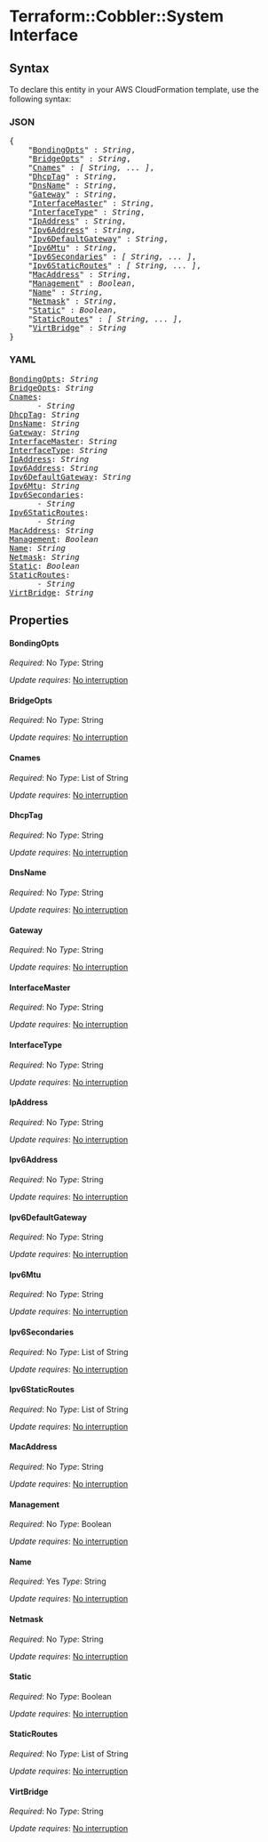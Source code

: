 # Terraform::Cobbler::System Interface

## Syntax

To declare this entity in your AWS CloudFormation template, use the following syntax:

### JSON

<pre>
{
    "<a href="#bondingopts" title="BondingOpts">BondingOpts</a>" : <i>String</i>,
    "<a href="#bridgeopts" title="BridgeOpts">BridgeOpts</a>" : <i>String</i>,
    "<a href="#cnames" title="Cnames">Cnames</a>" : <i>[ String, ... ]</i>,
    "<a href="#dhcptag" title="DhcpTag">DhcpTag</a>" : <i>String</i>,
    "<a href="#dnsname" title="DnsName">DnsName</a>" : <i>String</i>,
    "<a href="#gateway" title="Gateway">Gateway</a>" : <i>String</i>,
    "<a href="#interfacemaster" title="InterfaceMaster">InterfaceMaster</a>" : <i>String</i>,
    "<a href="#interfacetype" title="InterfaceType">InterfaceType</a>" : <i>String</i>,
    "<a href="#ipaddress" title="IpAddress">IpAddress</a>" : <i>String</i>,
    "<a href="#ipv6address" title="Ipv6Address">Ipv6Address</a>" : <i>String</i>,
    "<a href="#ipv6defaultgateway" title="Ipv6DefaultGateway">Ipv6DefaultGateway</a>" : <i>String</i>,
    "<a href="#ipv6mtu" title="Ipv6Mtu">Ipv6Mtu</a>" : <i>String</i>,
    "<a href="#ipv6secondaries" title="Ipv6Secondaries">Ipv6Secondaries</a>" : <i>[ String, ... ]</i>,
    "<a href="#ipv6staticroutes" title="Ipv6StaticRoutes">Ipv6StaticRoutes</a>" : <i>[ String, ... ]</i>,
    "<a href="#macaddress" title="MacAddress">MacAddress</a>" : <i>String</i>,
    "<a href="#management" title="Management">Management</a>" : <i>Boolean</i>,
    "<a href="#name" title="Name">Name</a>" : <i>String</i>,
    "<a href="#netmask" title="Netmask">Netmask</a>" : <i>String</i>,
    "<a href="#static" title="Static">Static</a>" : <i>Boolean</i>,
    "<a href="#staticroutes" title="StaticRoutes">StaticRoutes</a>" : <i>[ String, ... ]</i>,
    "<a href="#virtbridge" title="VirtBridge">VirtBridge</a>" : <i>String</i>
}
</pre>

### YAML

<pre>
<a href="#bondingopts" title="BondingOpts">BondingOpts</a>: <i>String</i>
<a href="#bridgeopts" title="BridgeOpts">BridgeOpts</a>: <i>String</i>
<a href="#cnames" title="Cnames">Cnames</a>: <i>
      - String</i>
<a href="#dhcptag" title="DhcpTag">DhcpTag</a>: <i>String</i>
<a href="#dnsname" title="DnsName">DnsName</a>: <i>String</i>
<a href="#gateway" title="Gateway">Gateway</a>: <i>String</i>
<a href="#interfacemaster" title="InterfaceMaster">InterfaceMaster</a>: <i>String</i>
<a href="#interfacetype" title="InterfaceType">InterfaceType</a>: <i>String</i>
<a href="#ipaddress" title="IpAddress">IpAddress</a>: <i>String</i>
<a href="#ipv6address" title="Ipv6Address">Ipv6Address</a>: <i>String</i>
<a href="#ipv6defaultgateway" title="Ipv6DefaultGateway">Ipv6DefaultGateway</a>: <i>String</i>
<a href="#ipv6mtu" title="Ipv6Mtu">Ipv6Mtu</a>: <i>String</i>
<a href="#ipv6secondaries" title="Ipv6Secondaries">Ipv6Secondaries</a>: <i>
      - String</i>
<a href="#ipv6staticroutes" title="Ipv6StaticRoutes">Ipv6StaticRoutes</a>: <i>
      - String</i>
<a href="#macaddress" title="MacAddress">MacAddress</a>: <i>String</i>
<a href="#management" title="Management">Management</a>: <i>Boolean</i>
<a href="#name" title="Name">Name</a>: <i>String</i>
<a href="#netmask" title="Netmask">Netmask</a>: <i>String</i>
<a href="#static" title="Static">Static</a>: <i>Boolean</i>
<a href="#staticroutes" title="StaticRoutes">StaticRoutes</a>: <i>
      - String</i>
<a href="#virtbridge" title="VirtBridge">VirtBridge</a>: <i>String</i>
</pre>

## Properties

#### BondingOpts

_Required_: No
_Type_: String

_Update requires_: [No interruption](https://docs.aws.amazon.com/AWSCloudFormation/latest/UserGuide/using-cfn-updating-stacks-update-behaviors.html#update-no-interrupt)

#### BridgeOpts

_Required_: No
_Type_: String

_Update requires_: [No interruption](https://docs.aws.amazon.com/AWSCloudFormation/latest/UserGuide/using-cfn-updating-stacks-update-behaviors.html#update-no-interrupt)

#### Cnames

_Required_: No
_Type_: List of String

_Update requires_: [No interruption](https://docs.aws.amazon.com/AWSCloudFormation/latest/UserGuide/using-cfn-updating-stacks-update-behaviors.html#update-no-interrupt)

#### DhcpTag

_Required_: No
_Type_: String

_Update requires_: [No interruption](https://docs.aws.amazon.com/AWSCloudFormation/latest/UserGuide/using-cfn-updating-stacks-update-behaviors.html#update-no-interrupt)

#### DnsName

_Required_: No
_Type_: String

_Update requires_: [No interruption](https://docs.aws.amazon.com/AWSCloudFormation/latest/UserGuide/using-cfn-updating-stacks-update-behaviors.html#update-no-interrupt)

#### Gateway

_Required_: No
_Type_: String

_Update requires_: [No interruption](https://docs.aws.amazon.com/AWSCloudFormation/latest/UserGuide/using-cfn-updating-stacks-update-behaviors.html#update-no-interrupt)

#### InterfaceMaster

_Required_: No
_Type_: String

_Update requires_: [No interruption](https://docs.aws.amazon.com/AWSCloudFormation/latest/UserGuide/using-cfn-updating-stacks-update-behaviors.html#update-no-interrupt)

#### InterfaceType

_Required_: No
_Type_: String

_Update requires_: [No interruption](https://docs.aws.amazon.com/AWSCloudFormation/latest/UserGuide/using-cfn-updating-stacks-update-behaviors.html#update-no-interrupt)

#### IpAddress

_Required_: No
_Type_: String

_Update requires_: [No interruption](https://docs.aws.amazon.com/AWSCloudFormation/latest/UserGuide/using-cfn-updating-stacks-update-behaviors.html#update-no-interrupt)

#### Ipv6Address

_Required_: No
_Type_: String

_Update requires_: [No interruption](https://docs.aws.amazon.com/AWSCloudFormation/latest/UserGuide/using-cfn-updating-stacks-update-behaviors.html#update-no-interrupt)

#### Ipv6DefaultGateway

_Required_: No
_Type_: String

_Update requires_: [No interruption](https://docs.aws.amazon.com/AWSCloudFormation/latest/UserGuide/using-cfn-updating-stacks-update-behaviors.html#update-no-interrupt)

#### Ipv6Mtu

_Required_: No
_Type_: String

_Update requires_: [No interruption](https://docs.aws.amazon.com/AWSCloudFormation/latest/UserGuide/using-cfn-updating-stacks-update-behaviors.html#update-no-interrupt)

#### Ipv6Secondaries

_Required_: No
_Type_: List of String

_Update requires_: [No interruption](https://docs.aws.amazon.com/AWSCloudFormation/latest/UserGuide/using-cfn-updating-stacks-update-behaviors.html#update-no-interrupt)

#### Ipv6StaticRoutes

_Required_: No
_Type_: List of String

_Update requires_: [No interruption](https://docs.aws.amazon.com/AWSCloudFormation/latest/UserGuide/using-cfn-updating-stacks-update-behaviors.html#update-no-interrupt)

#### MacAddress

_Required_: No
_Type_: String

_Update requires_: [No interruption](https://docs.aws.amazon.com/AWSCloudFormation/latest/UserGuide/using-cfn-updating-stacks-update-behaviors.html#update-no-interrupt)

#### Management

_Required_: No
_Type_: Boolean

_Update requires_: [No interruption](https://docs.aws.amazon.com/AWSCloudFormation/latest/UserGuide/using-cfn-updating-stacks-update-behaviors.html#update-no-interrupt)

#### Name

_Required_: Yes
_Type_: String

_Update requires_: [No interruption](https://docs.aws.amazon.com/AWSCloudFormation/latest/UserGuide/using-cfn-updating-stacks-update-behaviors.html#update-no-interrupt)

#### Netmask

_Required_: No
_Type_: String

_Update requires_: [No interruption](https://docs.aws.amazon.com/AWSCloudFormation/latest/UserGuide/using-cfn-updating-stacks-update-behaviors.html#update-no-interrupt)

#### Static

_Required_: No
_Type_: Boolean

_Update requires_: [No interruption](https://docs.aws.amazon.com/AWSCloudFormation/latest/UserGuide/using-cfn-updating-stacks-update-behaviors.html#update-no-interrupt)

#### StaticRoutes

_Required_: No
_Type_: List of String

_Update requires_: [No interruption](https://docs.aws.amazon.com/AWSCloudFormation/latest/UserGuide/using-cfn-updating-stacks-update-behaviors.html#update-no-interrupt)

#### VirtBridge

_Required_: No
_Type_: String

_Update requires_: [No interruption](https://docs.aws.amazon.com/AWSCloudFormation/latest/UserGuide/using-cfn-updating-stacks-update-behaviors.html#update-no-interrupt)

